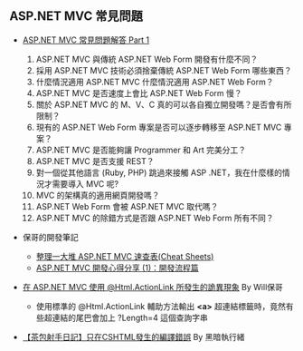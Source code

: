 ## ASP.NET MVC 常見問題

- [ASP.NET MVC 常見問題解答 Part 1](http://blog.miniasp.com/post/2009/11/17/ASPNET-MVC-FAQ-Part-1.aspx)
  1. ASP.NET MVC 與傳統 ASP.NET Web Form 開發有什麼不同？
  2. 採用 ASP.NET MVC 技術必須捨棄傳統 ASP.NET Web Form 哪些東西？
  3. 什麼情況適用 ASP.NET MVC 什麼情況適用 ASP.NET Web Form？
  4. ASP.NET MVC 是否速度上會比 ASP.NET Web Form 慢？
  5. 關於 ASP.NET MVC 的 M、V、C 真的可以各自獨立開發嗎？是否會有所限制？
  6. 現有的 ASP.NET Web Form 專案是否可以逐步轉移至 ASP.NET MVC 專案？
  7. ASP.NET MVC 是否能夠讓 Programmer 和 Art 完美分工？
  8. ASP.NET MVC 是否支援 REST？
  9. 對一個從其他語言 (Ruby, PHP) 跳過來接觸 ASP .NET，我在什麼樣的情況才需要導入 MVC 呢?
  10. MVC 的架構真的適用網頁開發嗎？
  11. ASP.NET Web Form 會被 ASP.NET MVC 取代嗎？
  12. ASP.NET MVC 的除錯方式是否跟 ASP.NET Web Form 所有不同？
  
- 保哥的開發筆記
  - [整理一大堆 ASP.NET MVC 速查表(Cheat Sheets)](<http://blog.miniasp.com/post/2010/01/ASPNET-MVC-Cheat-Sheets.aspx>) 
  - [ASP.NET MVC 開發心得分享 (1)：開發流程篇](<http://blog.miniasp.com/post/2009/01/ASPNET-MVC-Developer-Note-Part-1.aspx>)

- [在 ASP.NET MVC 使用 @Html.ActionLink 所發生的詭異現象](http://blog.miniasp.com/post/2012/09/30/ASPNET-MVC-common-pitfall-for-html-actionlink-helper-method.aspx) By Will保哥
  - 使用標準的 @Html.ActionLink 輔助方法輸出 **<<a>a>** 超連結標籤時，竟然有些超連結的尾巴會加上 ?Length=4 這個查詢字串

- [【茶包射手日記】只在CSHTML發生的編譯錯誤](<http://blog.darkthread.net/post-2016-03-05-compile-error-only-in-cshtml.aspx>) By 黑暗執行緒